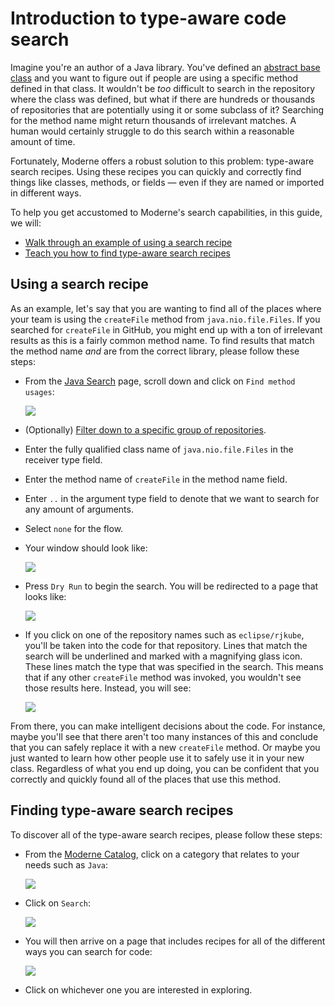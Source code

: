 # Introduction to type-aware code search

Imagine you're an author of a Java library. You've defined an [abstract base class](https://docs.oracle.com/javase/tutorial/java/IandI/abstract.html) and you want to figure out if people are using a specific method defined in that class. It wouldn't be _too_ difficult to search in the repository where the class was defined, but what if there are hundreds or thousands of repositories that are potentially using it or some subclass of it? Searching for the method name might return thousands of irrelevant matches. A human would certainly struggle to do this search within a reasonable amount of time.

Fortunately, Moderne offers a robust solution to this problem: type-aware search recipes. Using these recipes you can quickly and correctly find things like classes, methods, or fields — even if they are named or imported in different ways. 

To help you get accustomed to Moderne's search capabilities, in this guide, we will:
* [Walk through an example of using a search recipe](#using-a-search-recipe)
* [Teach you how to find type-aware search recipes](#finding-type-aware-search-recipes)

## Using a search recipe

As an example, let's say that you are wanting to find all of the places where your team is using the `createFile` method from `java.nio.file.Files`. If you searched for `createFile` in GitHub, you might end up with a ton of irrelevant results as this is a fairly common method name. To find results that match the method name _and_ are from the correct library, please follow these steps:

* From the [Java Search](https://public.moderne.io/catalog/org.openrewrite.java.search) page, scroll down and click on `Find method usages`:

    ![](../.gitbook/assets/find-method-usage-empty.png)

* (Optionally) [Filter down to a specific group of repositories](/references/managing-repository-groups.md#how-to-create-a-repository-group).

* Enter the fully qualified class name of `java.nio.file.Files` in the receiver type field.
* Enter the method name of `createFile` in the method name field.
* Enter `..` in the argument type field to denote that we want to search for any amount of arguments.
* Select `none` for the flow.
* Your window should look like: 

    ![](../.gitbook/assets/find-method-usage-eclipse.png)

* Press `Dry Run` to begin the search. You will be redirected to a page that looks like:

    ![](../.gitbook/assets/find-method-usage-results.png)

* If you click on one of the repository names such as `eclipse/rjkube`, you'll be taken into the code for that repository. Lines that match the search will be underlined and marked with a magnifying glass icon. These lines match the type that was specified in the search. This means that if any other `createFile` method was invoked, you wouldn't see those results here. Instead, you will see:

    ![](../.gitbook/assets/find-method-usage-result.png)

From there, you can make intelligent decisions about the code. For instance, maybe you'll see that there aren't too many instances of this and conclude that you can safely replace it with a new `createFile` method. Or maybe you just wanted to learn how other people use it to safely use it in your new class. Regardless of what you end up doing, you can be confident that you correctly and quickly found all of the places that use this method. 

## Finding type-aware search recipes

To discover all of the type-aware search recipes, please follow these steps:

* From the [Moderne Catalog](https://public.moderne.io/catalog), click on a category that relates to your needs such as `Java`:

    ![](../.gitbook/assets/moderne-catalog.png)

* Click on `Search`:

    ![](../.gitbook/assets/search-recipe-group.png)

* You will then arrive on a page that includes recipes for all of the different ways you can search for code:

    ![](../.gitbook/assets/search-recipe-examples.png)

* Click on whichever one you are interested in exploring. 
